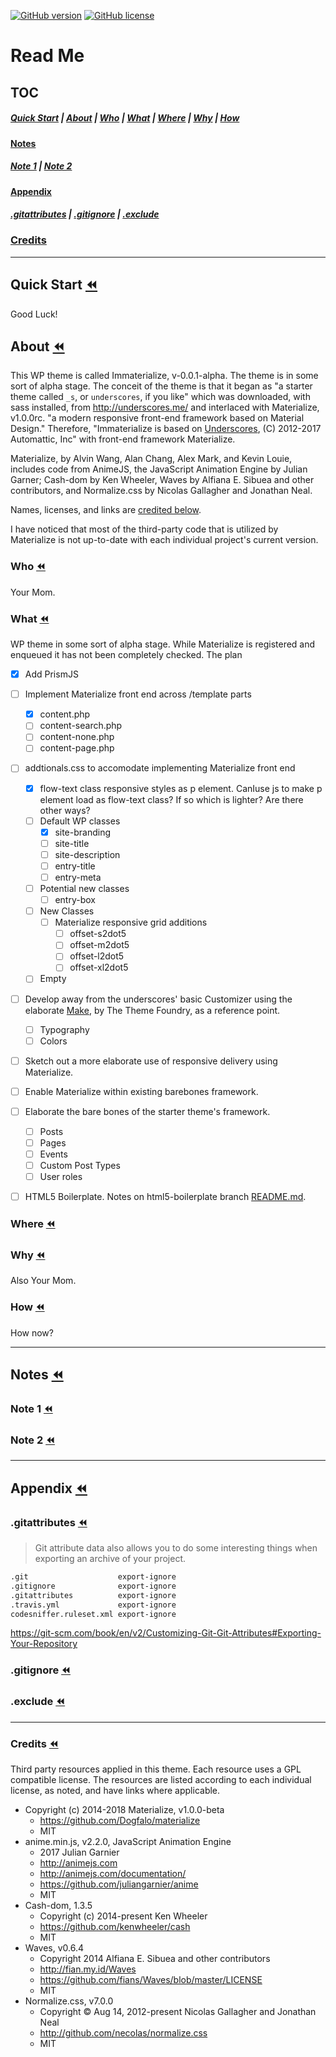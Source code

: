 [![GitHub version](https://badge.fury.io/gh/otherness-space%2Fimmaterialize.svg)](https://badge.fury.io/gh/otherness-space%2Fimmaterialize)
[![GitHub license](https://img.shields.io/github/license/mashape/apistatus.svg)](github.com/otherness-space/immaterialize/blob/master/LICENSE)


# Read Me

## TOC
##### [Quick Start](#quick-start-rewind) | [About](#about-rewind) | [Who](#who-rewind) | [What](#what-rewind) | [Where](#where-rewind) | [Why](#why-rewind) | [How](#how-rewind)

#### [Notes](#notes-rewind)

##### [Note 1](#note-1-rewind) | [Note 2](#note-2-rewind)

#### [Appendix](#appendix-rewind)
##### [.gitattributes](#gitattributes-rewind) | [.gitignore](#gitignore-rewind) | [.exclude](#exclude-rewind)

### [Credits](#credits-rewind)
-----------------------------------------------------------------------------------------------------------------------
## Quick Start [:rewind:](#read-me)

Good Luck!

## About [:rewind:](#read-me)

This WP  theme is called Immaterialize, v-0.0.1-alpha. The theme is in some sort of alpha stage. The conceit of the theme is that it began as "a starter theme called `_s`, or `underscores`, if you like" which was downloaded, with sass installed, from http://underscores.me/ and interlaced with Materialize, v1.0.0rc. "a modern responsive front-end framework based on Material Design." Therefore, "Immaterialize is based on [Underscores](https://underscores.me/), (C) 2012-2017 Automattic, Inc" with front-end framework Materialize.

Materialize, by Alvin Wang, Alan Chang, Alex Mark, and Kevin Louie, includes code from AnimeJS, the JavaScript Animation Engine by Julian Garner; Cash-dom by Ken Wheeler, Waves by Alfiana E. Sibuea and other contributors, and Normalize.css by Nicolas Gallagher and Jonathan Neal.

Names, licenses, and links are [credited below](#credits-rewind).

I have noticed that most of the third-party code that is utilized by Materialize is not up-to-date with each individual project's current version.

### Who [:rewind:](#read-me)

Your Mom.

### What [:rewind:](#read-me)

WP theme in some sort of alpha stage. While Materialize is registered and enqueued it has not been completely checked.
The plan
- [x] Add PrismJS
- [ ] Implement Materialize front end across /template parts
  - [x] content.php
  - [ ] content-search.php
  - [ ] content-none.php
  - [ ] content-page.php
- [ ] addtionals.css to accomodate implementing Materialize front end
  - [x] flow-text class responsive styles as p element. CanIuse js to make p element load as flow-text class? If so which is lighter? Are there other ways?
  - [ ] Default WP classes
    - [x] site-branding
    - [ ] site-title
    - [ ] site-description
    - [ ] entry-title
    - [ ] entry-meta
  - [ ] Potential new classes
    - [ ] entry-box
  - [ ] New Classes
    - [ ] Materialize responsive grid additions
      - [ ] offset-s2dot5
      - [ ] offset-m2dot5
      - [ ] offset-l2dot5
      - [ ] offset-xl2dot5
  - [ ] Empty
- [ ] Develop away from the underscores' basic Customizer using the elaborate [Make](https://thethemefoundry.com/wordpress-themes/make/), by The Theme Foundry, as a reference point.
  - [ ] Typography
  - [ ] Colors
- [ ] Sketch out a more elaborate use of responsive delivery using Materialize.
- [ ] Enable Materialize within existing barebones framework.
- [ ] Elaborate the bare bones of the starter theme's framework.
  - [ ] Posts
  - [ ] Pages
  - [ ] Events
  - [ ] Custom Post Types
  - [ ] User roles
- [ ] HTML5 Boilerplate. Notes on html5-boilerplate branch [README.md](https://github.com/otherness-space/immaterialize/blob/html5-boilerplate/README.md).


### Where [:rewind:](#read-me)


### Why [:rewind:](#read-me)

Also Your Mom.

### How [:rewind:](#read-me)

How now?

________________________________________________________________________________
## Notes [:rewind:](#read-me)

### Note 1 [:rewind:](#read-me)


### Note 2 [:rewind:](#read-me)

________________________________________________________________________________
## Appendix [:rewind:](#read-me)

### .gitattributes [:rewind:](#read-me)

> Git attribute data also allows you to do some interesting things when exporting an archive of your project.

```markdown
.git                    export-ignore
.gitignore              export-ignore
.gitattributes          export-ignore
.travis.yml             export-ignore
codesniffer.ruleset.xml export-ignore
```

https://git-scm.com/book/en/v2/Customizing-Git-Git-Attributes#Exporting-Your-Repository

### .gitignore [:rewind:](#read-me)


### .exclude [:rewind:](#read-me)

________________________________________________________________________________

### Credits [:rewind:](#read-me)

Third party resources applied in this theme. Each resource uses a GPL compatible license. The resources are listed according to each individual license, as noted, and have links where applicable.

* Copyright (c) 2014-2018 Materialize, v1.0.0-beta
  * https://github.com/Dogfalo/materialize
  * MIT
* anime.min.js, v2.2.0, JavaScript Animation Engine
  * 2017 Julian Garnier
  * http://animejs.com
  * http://animejs.com/documentation/
  * https://github.com/juliangarnier/anime
  * MIT
* Cash-dom, 1.3.5
  * Copyright (c) 2014-present Ken Wheeler
  * https://github.com/kenwheeler/cash
  * MIT
* Waves, v0.6.4
  * Copyright 2014 Alfiana E. Sibuea and other contributors
  * http://fian.my.id/Waves
  * https://github.com/fians/Waves/blob/master/LICENSE
  * MIT
* Normalize.css, v7.0.0
  * Copyright © Aug 14, 2012-present Nicolas Gallagher and Jonathan Neal
  * http://github.com/necolas/normalize.css
  * MIT
